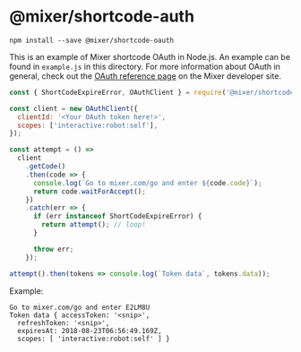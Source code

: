 # @mixer/shortcode-auth

```
npm install --save @mixer/shortcode-oauth
```

This is an example of Mixer shortcode OAuth in Node.js. An example can be found in `example.js` in this directory. For more information about OAuth in general, check out the [OAuth reference page](https://dev.mixer.com/reference/oauth/index.html) on the Mixer developer site.

```js
const { ShortCodeExpireError, OAuthClient } = require('@mixer/shortcode-oauth');

const client = new OAuthClient({
  clientId: '<Your OAuth token here!>',
  scopes: ['interactive:robot:self'],
});

const attempt = () =>
  client
    .getCode()
    .then(code => {
      console.log(`Go to mixer.com/go and enter ${code.code}`);
      return code.waitForAccept();
    })
    .catch(err => {
      if (err instanceof ShortCodeExpireError) {
        return attempt(); // loop!
      }

      throw err;
    });

attempt().then(tokens => console.log(`Token data`, tokens.data));

```

Example:

```
Go to mixer.com/go and enter E2LM8U
Token data { accessToken: '<snip>',
  refreshToken: '<snip>',
  expiresAt: 2018-08-23T06:56:49.169Z,
  scopes: [ 'interactive:robot:self' ] }
```
